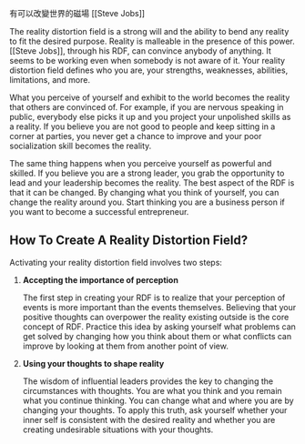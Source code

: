 有可以改變世界的磁場
[[Steve Jobs]]

The reality distortion field is a strong will and the ability to bend any reality to fit the desired purpose. Reality is malleable in the presence of this power. [[Steve Jobs]], through his RDF, can convince anybody of anything. It seems to be working even when somebody is not aware of it. Your reality distortion field defines who you are, your strengths, weaknesses, abilities, limitations, and more. 

What you perceive of yourself and exhibit to the world becomes the reality that others are convinced of. For example, if you are nervous speaking in public, everybody else picks it up and you project your unpolished skills as a reality. If you believe you are not good to people and keep sitting in a corner at parties, you never get a chance to improve and your poor socialization skill becomes the reality. 

The same thing happens when you perceive yourself as powerful and skilled. If you believe you are a strong leader, you grab the opportunity to lead and your leadership becomes the reality. The best aspect of the RDF is that it can be changed. By changing what you think of yourself, you can change the reality around you. Start thinking you are a business person if you want to become a successful entrepreneur.  

## How To Create A Reality Distortion Field? 

Activating your reality distortion field involves two steps:

1. **Accepting the importance of perception**

	The first step in creating your RDF is to realize that your perception of events is more important than the events themselves. Believing that your positive thoughts can overpower the reality existing outside is the core concept of RDF. Practice this idea by asking yourself what problems can get solved by changing how you think about them or what conflicts can improve by looking at them from another point of view. 

2. **Using your thoughts to shape reality**

	The wisdom of influential leaders provides the key to changing the circumstances with thoughts. You are what you think and you remain what you continue thinking. You can change what and where you are by changing your thoughts. To apply this truth, ask yourself whether your inner self is consistent with the desired reality and whether you are creating undesirable situations with your thoughts.